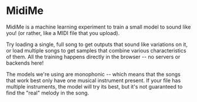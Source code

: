 MidiMe
=================
MidiMe is a machine learning experiment to train a small model to sound 
like you! (or rather, like a MIDI file that you upload).


Try loading a single, full song to get outputs that sound like variations
on it, or load multiple songs to get samples that combine various 
characteristics of them. All the training happens directly in the browser 
-- no servers or backends here!


The models we're using are monophonic -- which means that the songs 
that work best only have one musical instrument present. If your 
file has multiple instruments, the model will try its best, but it's 
not guaranteed to find the "real" melody in the song.